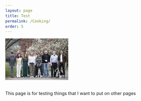 ```yaml
---
layout: page
title: Test
permalink: /Cooking/
order: 5
---
```


<div class="flex-container">
    <img class="img-circle-avatar" src="/images/Wofsy_Group_03.jpg" alt="wofsy_group" style="width: 200px; height: auto;">
</div>
<br>

This page is for testing things that I want to put on other pages
